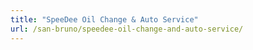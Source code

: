 ```yaml
---
title: "SpeeDee Oil Change & Auto Service"
url: /san-bruno/speedee-oil-change-and-auto-service/
---
```

